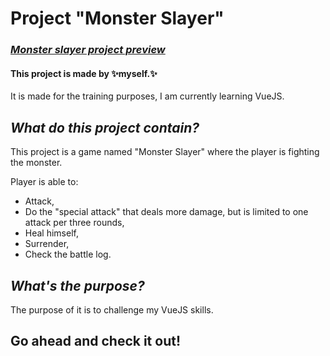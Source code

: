 # **Project "Monster Slayer"**
 
### *[Monster slayer project preview](https://myers32.github.io/Monster-slayer-vuejs/)*

#### This project is made by ✨myself.✨ 
It is made for the training purposes, I am currently learning VueJS.

## *What do this project contain?*

This project is a game named "Monster Slayer" where the player is fighting the monster.

Player is able to:
- Attack,
- Do the "special attack" that deals more damage, but is limited to one attack per three rounds,
- Heal himself,
- Surrender,
- Check the battle log.

## *What's the purpose?*

The purpose of it is to challenge my VueJS skills.

## Go ahead and check it out!
